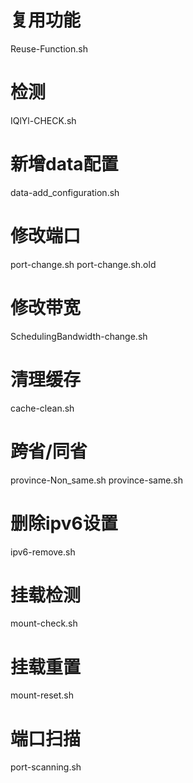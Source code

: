 # 复用功能
Reuse-Function.sh

# 检测
IQlYl-CHECK.sh

# 新增data配置
data-add_configuration.sh 

# 修改端口
port-change.sh
port-change.sh.old

# 修改带宽
SchedulingBandwidth-change.sh

# 清理缓存
cache-clean.sh

# 跨省/同省
province-Non_same.sh
province-same.sh

# 删除ipv6设置
ipv6-remove.sh

# 挂载检测
mount-check.sh

# 挂载重置
mount-reset.sh

# 端口扫描
port-scanning.sh




